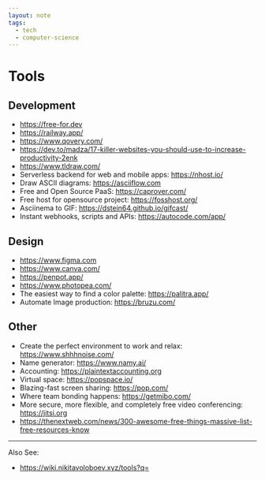 ```yaml
---
layout: note
tags:
  - tech
  - computer-science
---
```


# Tools

## Development

- https://free-for.dev
- https://railway.app/
- https://www.qovery.com/
- https://dev.to/madza/17-killer-websites-you-should-use-to-increase-productivity-2enk
- https://www.tldraw.com/
- Serverless backend for web and mobile apps: https://nhost.io/
- Draw ASCII diagrams: https://asciiflow.com
- Free and Open Source PaaS: https://caprover.com/
- Free host for opensource project: https://fosshost.org/
- Asciinema to GIF: https://dstein64.github.io/gifcast/
- Instant webhooks, scripts and APIs: https://autocode.com/app/

## Design

- https://www.figma.com
- https://www.canva.com/
- https://penpot.app/
- https://www.photopea.com/
- The easiest way to find a color palette: https://palitra.app/
- Automate Image production: https://bruzu.com/

## Other

- Create the perfect environment to work and relax: https://www.shhhnoise.com/
- Name generator: https://www.namy.ai/
- Accounting: https://plaintextaccounting.org
- Virtual space: https://popspace.io/
- Blazing-fast screen sharing: https://pop.com/
- Where team bonding happens: https://getmibo.com/
- More secure, more flexible, and completely free video conferencing: https://jitsi.org
- https://thenextweb.com/news/300-awesome-free-things-massive-list-free-resources-know

---

Also See:

- https://wiki.nikitavoloboev.xyz/tools?q=
